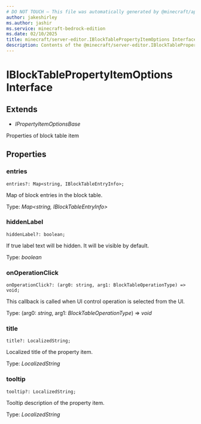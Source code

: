 ```yaml
---
# DO NOT TOUCH — This file was automatically generated by @minecraft/api-docs-generator, to report problems file an issue at https://github.com/Mojang/minecraft-scripting-libraries
author: jakeshirley
ms.author: jashir
ms.service: minecraft-bedrock-edition
ms.date: 02/10/2025
title: minecraft/server-editor.IBlockTablePropertyItemOptions Interface
description: Contents of the @minecraft/server-editor.IBlockTablePropertyItemOptions class.
---
```

# IBlockTablePropertyItemOptions Interface

## Extends
- *IPropertyItemOptionsBase*

Properties of block table item

## Properties

### **entries**
`entries?: Map<string, IBlockTableEntryInfo>;`

Map of block entries in the block table.

Type: *Map<string, IBlockTableEntryInfo>*

### **hiddenLabel**
`hiddenLabel?: boolean;`

If true label text will be hidden. It will be visible by default.

Type: *boolean*

### **onOperationClick**
`onOperationClick?: (arg0: string, arg1: BlockTableOperationType) => void;`

This callback is called when UI control operation is selected from the UI.

Type: (arg0: *string*, arg1: *BlockTableOperationType*) => *void*

### **title**
`title?: LocalizedString;`

Localized title of the property item.

Type: *LocalizedString*

### **tooltip**
`tooltip?: LocalizedString;`

Tooltip description of the property item.

Type: *LocalizedString*
